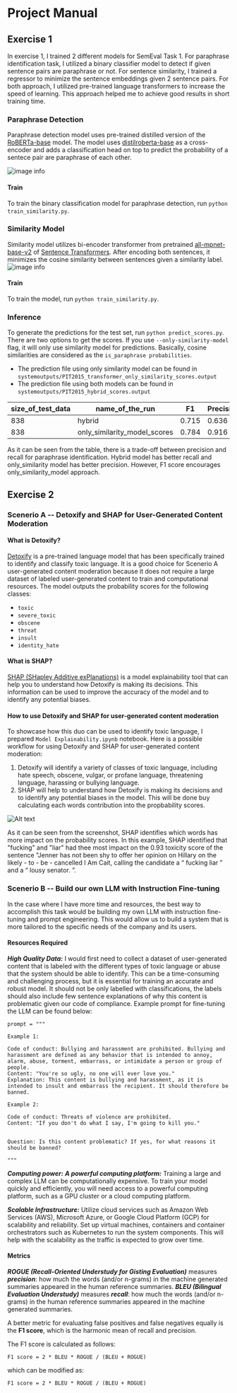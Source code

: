 # Project Manual
## Exercise 1
In exercise 1, I trained 2 different models for SemEval Task 1. For paraphrase identification task, I utilized a binary classifier model to detect if given sentence pairs are paraphrase or not. For sentence similarity, I trained a regressor to minimize the sentence embeddings given 2 sentence pairs. For both approach, I utilized pre-trained language transformers to increase the speed of learning. This approach helped me to achieve good results in short training time.
### Paraphrase Detection
Paraphrase detection model uses pre-trained distilled version of the [RoBERTa-base](https://huggingface.co/distilroberta-base) model. The model uses [distilroberta-base](https://huggingface.co/distilroberta-base) as a cross-encoder and adds a classification head on top to predict the probability of a sentece pair are paraphrase of each other.

![image info](./images/cross_encoder.png)
#### Train
To train the binary classification model for paraphrase detection, run ```python train_similarity.py```.

### Similarity Model
Similarity model utilizes bi-encoder transformer from pretrained [all-mpnet-base-v2](https://huggingface.co/sentence-transformers/all-mpnet-base-v2) of [Sentence Transformers](https://www.sbert.net/docs/pretrained_models.html#). After encoding both sentences, it minimizes the cosine similarity between sentences given a similarity label.
![image info](./images/bi_encoder.png)
#### Train
To train the model, run ```python train_similarity.py```.

### Inference
To generate the predictions for the test set, run ```python predict_scores.py```. There are two options to get the scores. If you use ```--only-similarity-model``` flag, it will only use similarity model for predictions. Basically, cosine similarities are considered as the ```is_paraphrase probabilities```.

- The prediction file using only similarity model can be found in ```systemoutputs/PIT2015_transformer_only_similarity_scores.output```
- The prediction file using both models can be found in ```systemoutputs/PIT2015_hybrid_scores.output```


| size_of_test_data | name_of_the_run | F1    | Precision | Recall | Pearson | maxF1 | mPrecision | mRecall |
|-------------------|-----------------|-------|-----------|--------|---------|-------|------------|---------|
| 838               | hybrid     | 0.715 | 0.636     | 0.817  | 0.720   | 0.824 | 0.877      | 0.777   |
| 838               | only_similarity_model_scores     | 0.784 | 0.916     | 0.686  | 0.720   | 0.824 | 0.877      | 0.777   |

As it can be seen from the table, there is a trade-off between precision and recall for paraphrase identification. Hybrid model has better recall and only_similarity model has better precision. However, F1 score encourages only_similarity_model approach.

## Exercise 2
### Scenerio A -- Detoxify and SHAP for User-Generated Content Moderation
#### What is Detoxify?

[Detoxify](https://github.com/unitaryai/detoxify) is a pre-trained language model that has been specifically trained to identify and classify toxic language. It is a good choice for Scenerio A user-generated content moderation because it does not require a large dataset of labeled user-generated content to train and computational resources. The model outputs the probability scores for the following classes:
- `toxic`
- `severe_toxic`
- `obscene`
- `threat`
- `insult`
- `identity_hate`   

#### What is SHAP?

[SHAP (SHapley Additive exPlanations)](https://shap.readthedocs.io/en/latest/) is a model explainability tool that can help you to understand how Detoxify is making its decisions. This information can be used to improve the accuracy of the model and to identify any potential biases.

#### How to use Detoxify and SHAP for user-generated content moderation

To showcase how this duo can be used to identify toxic language, I prepared ```Model Explainability.ipynb``` notebook. Here is a possible workflow for using Detoxify and SHAP for user-generated content moderation:

1. Detoxify will identify a variety of classes of toxic language, including hate speech, obscene, vulgar, or profane language, threatening language, harassing or bullying language.
2. SHAP will help  to understand how Detoxify is making its decisions and to identify any potential biases in the model. This will be done buy calculating each words contribution into the propbability scores.


![Alt text](./images/shap_plot.png)

As it can be seen from the screenshot, SHAP identifies which words has more impact on the probability scores. In this example, SHAP identified that "fucking" and "liar" had thee most impact on the 0.93 toxicity score of the sentence "Jenner has not been shy to offer her opinion on Hillary on the likely - to - be - cancelled I Am Cait, calling the candidate a “ fucking liar ” and a “ lousy senator. ”.

### Scenerio B -- Build our own LLM with Instruction Fine-tuning
In the case where I have more time and resources, the best way to accomplish this task would be building my own LLM with instruction fine-tuning and prompt engineering. This would allow us to build a system that is more tailored to the specific needs of the company and its users.

#### Resources Required
***High Quality Data:*** I would first need to collect a dataset of user-generated content that is labeled with the different types of toxic language or abuse that the system should be able to identify. This can be a time-consuming and challenging process, but it is essential for training an accurate and robust model. It should not be only labelled with classifications, the labels should also include few sentence explanations of why this content is problematic given our code of compliance. 
Example prompt for fine-tuning the LLM can be found below:

```
prompt = """

Example 1:

Code of conduct: Bullying and harassment are prohibited. Bullying and harassment are defined as any behavior that is intended to annoy, alarm, abuse, torment, embarrass, or intimidate a person or group of people.
Content: "You're so ugly, no one will ever love you."
Explanation: This content is bullying and harassment, as it is intended to insult and embarrass the recipient. It should therefore be banned.

Example 2:

Code of conduct: Threats of violence are prohibited.
Content: "If you don't do what I say, I'm going to kill you."


Question: Is this content problematic? If yes, for what reasons it should be banned?

"""
```

***Computing power:*** 
***A powerful computing platform:*** Training a large and complex LLM can be computationally expensive. To train your model quickly and efficiently, you will need access to a powerful computing platform, such as a GPU cluster or a cloud computing platform.

***Scalable Infrastructure:*** Utilize cloud services such as Amazon Web Services (AWS), Microsoft Azure, or Google Cloud Platform (GCP) for scalability and reliability. Set up virtual machines, containers and container orchestrators such as Kubernetes to run the system components. This will help with the scalability as the traffic is expected to grow over time.

#### Metrics

***ROGUE (Recall-Oriented Understudy for Gisting Evaluation)*** measures ***precision***: how much the words (and/or n-grams) in the machine generated summaries appeared in the human reference summaries.
***BLEU (Bilingual Evaluation Understudy)*** measures ***recall***: how much the words (and/or n-grams) in the human reference summaries appeared in the machine generated summaries.

A better metric for evaluating false positives and false negatives equally is the **F1 score**, which is the harmonic mean of recall and precision.

The F1 score is calculated as follows:

```F1 score = 2 * BLEU * ROGUE / (BLEU + ROGUE)```

which can be modified as:

```F1 score = 2 * BLEU * ROGUE / (BLEU + ROGUE)```
